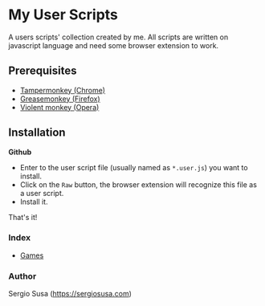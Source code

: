 # My User Scripts

A users scripts' collection created by me. All scripts are written on javascript language and need some browser extension to work.

## Prerequisites

- [Tampermonkey (Chrome)](https://tampermonkey.net)
- [Greasemonkey (Firefox)](http://www.greasespot.net)
- [Violent monkey (Opera)](https://addons.opera.com/sk/extensions/details/violent-monkey/)

## Installation

**Github**

- Enter to the user script file (usually named as <code>*.user.js</code>) you want to install.
- Click on the <code>Raw</code> button, the browser extension will recognize this file as a user script.
- Install it.

That's it! 

### Index

- [Games](games/games.md)


### Author

Sergio Susa (https://sergiosusa.com)